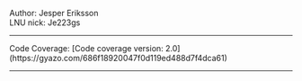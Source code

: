 

Author: Jesper Eriksson <br>
LNU nick: Je223gs
<hr>
Code Coverage: [Code coverage version: 2.0](https://gyazo.com/686f18920047f0d119ed488d7f4dca61)
<hr>